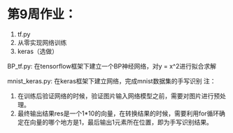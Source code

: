 # 第9周作业：

1. tf.py
2. 从零实现网络训练
3. keras（选做） 


BP_tf.py:
    在tensorflow框架下建立一个BP神经网络，对y = x^2进行拟合求解

mnist_keras.py:
    在keras框架下建立网络，完成mnist数据集的手写识别
注： 
1. 在训练后验证网络的时候，验证图片输入网络模型之前，需要对图片进行预处理。
2. 最终输出结果res是一个1*10的向量，在转换结果的时候，需要利用for循环确定在向量的哪个地方是1，最后输出1元素所在位置，即为手写识别结果。